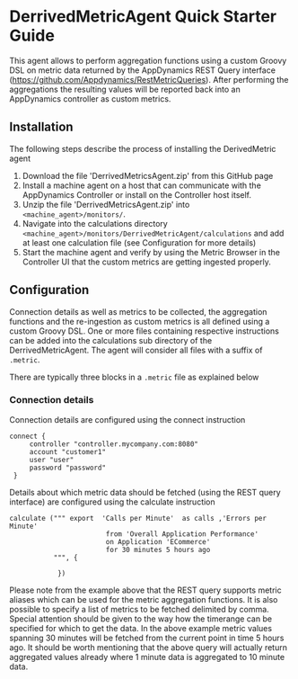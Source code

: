# DerrivedMetricAgent Quick Starter Guide

This agent allows to perform aggregation functions using a custom Groovy DSL on metric data returned by the AppDynamics REST Query interface (https://github.com/Appdynamics/RestMetricQueries). After performing the aggregations the resulting values will be reported back into an AppDynamics controller as custom metrics.

## Installation

The following steps describe the process of installing the DerivedMetric agent

1. Download the file 'DerrivedMetricsAgent.zip' from this GitHub page
2. Install a machine agent on a host that can communicate with the AppDynamics Controller or install on the Controller host itself.
3. Unzip the file 'DerrivedMetricsAgent.zip' into `<machine_agent>/monitors/`.
4. Navigate into the calculations directory `<machine_agent>/monitors/DerrivedMetricAgent/calculations` and add at least one calculation  file (see Configuration for more details)
5. Start the machine agent and verify by using the Metric Browser in the Controller UI that the custom metrics are getting ingested properly.

## Configuration

Connection details as well as metrics to be collected, the aggregation functions and the re-ingestion as custom metrics is all defined using a custom Groovy DSL. One or more files containing respective instructions can be added into the calculations sub directory of the DerrivedMetricAgent. The agent will consider all files with a suffix of `.metric`.

There are typically three blocks in a `.metric` file as explained below

### Connection details

Connection details are configured using the connect instruction

```
connect {
     controller "controller.mycompany.com:8080"
     account "customer1"
     user "user"
     password "password"
 }
```

Details about which metric data should be fetched (using the REST query interface) are configured using the calculate instruction

```
calculate (""" export  'Calls per Minute'  as calls ,'Errors per Minute' 
                        from 'Overall Application Performance'
                        on Application 'ECommerce'
                        for 30 minutes 5 hours ago
           """, {
           
            })
```

Please note from the example above that the REST query supports metric aliases which can be used for the metric aggregation functions. It is also possible to specify a list of metrics to be fetched delimited by comma. Special attention should be given to the way how the timerange can be specified for which to get the data. In the above example metric values spanning 30 minutes will be fetched from the current point in time 5 hours ago. It should be worth mentioning that the above query will actually return aggregated values already where 1 minute data is aggregated to 10 minute data.
